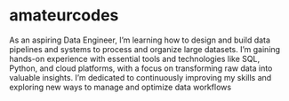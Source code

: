 # amateurcodes
As an aspiring Data Engineer, I’m learning how to design and build data pipelines and systems to process and organize large datasets. I’m gaining hands-on experience with essential tools and technologies like SQL, Python, and cloud platforms, with a focus on transforming raw data into valuable insights. I’m dedicated to continuously improving my skills and exploring new ways to manage and optimize data workflows
